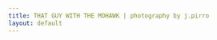 ```yaml
---
title: THAT GUY WITH THE MOHAWK | photography by j.pirro
layout: default
---
```


  <div class="aurel_single_gallery_wrapper aurel_single_gallery_grid">
    <div class="aurel_packery_wrapper aurel_photoswipe_wrapper aurel_packery_6803" data-uniqid="6803" data-perload="4">
      <div class="aurel_packery_inner aurel_isotope_trigger is_packery hover_type_plus" data-pad="30" data-perload="4">
        <!-- Item 1 -->
        <div class="packery-item packery-item1 element anim_el anim_el2 load_anim packery_b2p" data-count="1">
          <div class="packery-item-inner aurel_js_bg_image" data-src="../img/concerts/01.jpg">
            <a class="aurel_pswp_slide aurel_dp aurel_no_select" href="#" data-size="1200x1200" data-count="0">
              <div class="packery-item-overlay aurel_js_bg_color" data-bgcolor="rgba(17,17,17,0.3)"></div>
            </a>
            <div class="aurel-img-preloader"></div>
          </div>
          <div class="packery-item-inner aurel_js_bg_image" data-src="../img/concerts/02.jpg">
            <a class="aurel_pswp_slide aurel_dp aurel_no_select" href="#" data-size="1200x1200" data-count="0">
              <div class="packery-item-overlay aurel_js_bg_color" data-bgcolor="rgba(17,17,17,0.3)"></div>
            </a>
            <div class="aurel-img-preloader"></div>
          </div>
          <div class="packery-item-inner aurel_js_bg_image" data-src="../img/concerts/03.jpg">
            <a class="aurel_pswp_slide aurel_dp aurel_no_select" href="#" data-size="1200x1200" data-count="0">
              <div class="packery-item-overlay aurel_js_bg_color" data-bgcolor="rgba(17,17,17,0.3)"></div>
            </a>
            <div class="aurel-img-preloader"></div>
          </div>
          <div class="packery-item-inner aurel_js_bg_image" data-src="../img/concerts/04.jpg">
            <a class="aurel_pswp_slide aurel_dp aurel_no_select" href="#" data-size="1200x1200" data-count="0">
              <div class="packery-item-overlay aurel_js_bg_color" data-bgcolor="rgba(17,17,17,0.3)"></div>
            </a>
            <div class="aurel-img-preloader"></div>
          </div>
          <div class="packery-item-inner aurel_js_bg_image" data-src="../img/concerts/05.jpg">
            <a class="aurel_pswp_slide aurel_dp aurel_no_select" href="#" data-size="1200x1200" data-count="0">
              <div class="packery-item-overlay aurel_js_bg_color" data-bgcolor="rgba(17,17,17,0.3)"></div>
            </a>
            <div class="aurel-img-preloader"></div>
          </div>
          <div class="packery-item-inner aurel_js_bg_image" data-src="../img/concerts/06.jpg">
            <a class="aurel_pswp_slide aurel_dp aurel_no_select" href="#" data-size="1200x1200" data-count="0">
              <div class="packery-item-overlay aurel_js_bg_color" data-bgcolor="rgba(17,17,17,0.3)"></div>
            </a>
            <div class="aurel-img-preloader"></div>
          </div>
        </div>
        <!-- Item 2 -->
        <div class="packery-item packery-item2 element anim_el anim_el2 load_anim packery_b2p" data-count="2">
          <div class="packery-item-inner aurel_js_bg_image" data-src="../img/clipart/packery_album/thumb/thumb-2.jpg">
            <a class="aurel_pswp_slide aurel_dp aurel_no_select" href="../img/clipart/packery_album/img-2.jpg" data-size="800x1200" data-count="1">
              <div class="packery-item-overlay aurel_js_bg_color" data-bgcolor="rgba(17,17,17,0.3)"></div>
            </a>
            <div class="aurel-img-preloader"></div>
          </div>
        </div>
        <!-- Item 3 -->
        <div class="packery-item packery-item3 element anim_el anim_el2 load_anim packery_b2p" data-count="3">
          <div class="packery-item-inner aurel_js_bg_image" data-src="../img/clipart/packery_album/thumb/thumb-3.jpg">
            <a class="aurel_pswp_slide aurel_dp aurel_no_select" href="../img/clipart/packery_album/img-3.jpg" data-size="1920x1280" data-count="2">
              <div class="packery-item-overlay aurel_js_bg_color" data-bgcolor="rgba(17,17,17,0.3)"></div>
            </a>
            <div class="aurel-img-preloader"></div>
          </div>
        </div>
        <!-- Item 4 -->
        <div class="packery-item packery-item4 element anim_el anim_el2 load_anim packery_b2p" data-count="4">
          <div class="packery-item-inner aurel_js_bg_image" data-src="../img/clipart/packery_album/thumb/thumb-4.jpg">
            <a class="aurel_pswp_slide aurel_dp aurel_no_select" href="../img/clipart/packery_album/img-4.jpg" data-size="1920x1280" data-count="3">
              <div class="packery-item-overlay aurel_js_bg_color" data-bgcolor="rgba(17,17,17,0.3)"></div>
            </a>
            <div class="aurel-img-preloader"></div>
          </div>
        </div>
        <!-- Item 5 -->
        <div class="packery-item packery-item5 element anim_el anim_el2 load_anim packery_b2p" data-count="5">
          <div class="packery-item-inner aurel_js_bg_image" data-src="../img/clipart/packery_album/thumb/thumb-5.jpg">
            <a class="aurel_pswp_slide aurel_dp aurel_no_select" href="../img/clipart/packery_album/img-5.jpg" data-size="1920x1280" data-count="4">
              <div class="packery-item-overlay aurel_js_bg_color" data-bgcolor="rgba(17,17,17,0.3)"></div>
            </a>
            <div class="aurel-img-preloader"></div>
          </div>
        </div>
        <!-- Item 6 -->
        <div class="packery-item packery-item6 element anim_el anim_el2 load_anim packery_b2p" data-count="6">
          <div class="packery-item-inner aurel_js_bg_image" data-src="../img/clipart/packery_album/thumb/thumb-6.jpg">
            <a class="aurel_pswp_slide aurel_dp aurel_no_select" href="../img/clipart/packery_album/img-6.jpg" data-size="1920x1280" data-count="5">
              <div class="packery-item-overlay aurel_js_bg_color" data-bgcolor="rgba(17,17,17,0.3)"></div>
            </a>
            <div class="aurel-img-preloader"></div>
          </div>
        </div>
        <!-- Item 7 -->
        <div class="packery-item packery-item7 element anim_el anim_el2 load_anim packery_b2p" data-count="7">
          <div class="packery-item-inner aurel_js_bg_image" data-src="../img/clipart/packery_album/thumb/thumb-7.jpg">
            <a class="aurel_pswp_slide aurel_dp aurel_no_select" href="../img/clipart/packery_album/img-7.jpg" data-size="1920x1280" data-count="6">
              <div class="packery-item-overlay aurel_js_bg_color" data-bgcolor="rgba(17,17,17,0.3)"></div>
            </a>
            <div class="aurel-img-preloader"></div>
          </div>
        </div>
        <!-- Item 8 -->
        <div class="packery-item packery-item8 element anim_el anim_el2 load_anim packery_b2p" data-count="8">
          <div class="packery-item-inner aurel_js_bg_image" data-src="../img/clipart/packery_album/thumb/thumb-8.jpg">
            <a class="aurel_pswp_slide aurel_dp aurel_no_select" href="../img/clipart/packery_album/img-8.jpg" data-size="1920x1280" data-count="7">
              <div class="packery-item-overlay aurel_js_bg_color" data-bgcolor="rgba(17,17,17,0.3)"></div>
            </a>
            <div class="aurel-img-preloader"></div>
          </div>
        </div>
      </div>
    </div>
  </div>